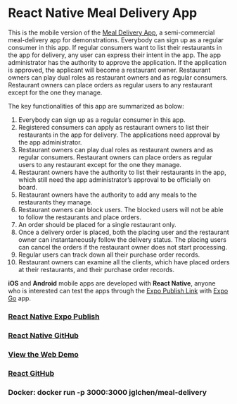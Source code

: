 # React Native Meal Delivery App

This is the mobile version of the [Meal Delivery App](https://meal-delivery-three.vercel.app), a semi-commercial meal-delivery app for demonstrations. Everybody can sign up as a regular consumer in this app. If regular consumers want to list their restaurants in the app for delivery, any user can express their intent in the app. The app administrator has the authority to approve the application. If the application is approved, the applicant will become a restaurant owner. Restaurant owners can play dual roles as restaurant owners and as regular consumers. Restaurant owners can place orders as regular users to any restaurant except for the one they manage.

The key functionalities of this app are summarized as bolow:

1. Everybody can sign up as a regular consumer in this app.
2. Registered consumers can apply as restaurant owners to list their restaurants in the app for delivery. The applications need approval by the app administrator.
3. Restaurant owners can play dual roles as restaurant owners and as regular consumers. Restaurant owners can place orders as regular users to any restaurant except for the one they manage.
4. Restaurant owners have the authority to list their restaurants in the app, which still need the app administrator’s approval to be officially on board. 
5. Restaurant owners have the authority to add any meals to the restaurants they manage.
6. Restaurant owners can block users. The blocked users will not be able to follow the restaurants and place orders.
7. An order should be placed for a single restaurant only.
8. Once a delivery order is placed, both the placing user and the restaurant owner can instantaneously follow the delivery status. The placing users can cancel the orders if the restaurant owner does not start processing.
9. Regular users can track down all their purchase order records.
10. Restaurant owners can examine all the clients, which have placed orders at their restaurants, and their purchase order records.

**iOS** and **Android** mobile apps are developed with **React Native**, anyone who is interested can test the apps through the [Expo Publish Link](https://expo.dev/@jglchen/meal-delivery) with [Expo Go](https://expo.dev/client) app.

### [React Native Expo Publish](https://expo.dev/@jglchen/meal-delivery)
### [React Native GitHub](https://github.com/jglchen/react-native-meal-delivery)
### [View the Web Demo](https://meal-delivery-three.vercel.app)
### [React GitHub](https://github.com/jglchen/meal-delivery)
### Docker: docker run -p 3000:3000 jglchen/meal-delivery
